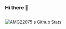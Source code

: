 ### Hi there 👋

<p align="left"><img src="https://komarev.com/ghpvc/?username=AMG22075-pw&label=Profile%20views&color=0e75b6&style=flat"
    alt="" /> 
  </p>

<p align='left'>
  <img align="left" src="https://github-readme-stats.vercel.app/api?username=AMG22075&show_icons=true&title_color=111827&icon_color=009051&text_color=efefef&bg_color=F6F8FA" alt="AMG22075's Github Stats">
</p>

<!--
**AMG22075/AMG22075** is a ✨ _special_ ✨ repository because its `README.md` (this file) appears on your GitHub profile.

Here are some ideas to get you started:

- 🔭 I’m currently working on ...
- 🌱 I’m currently learning ...
- 👯 I’m looking to collaborate on ...
- 🤔 I’m looking for help with ...
- 💬 Ask me about ...
- 📫 How to reach me: ...
- 😄 Pronouns: ...
- ⚡ Fun fact: ...
-->
